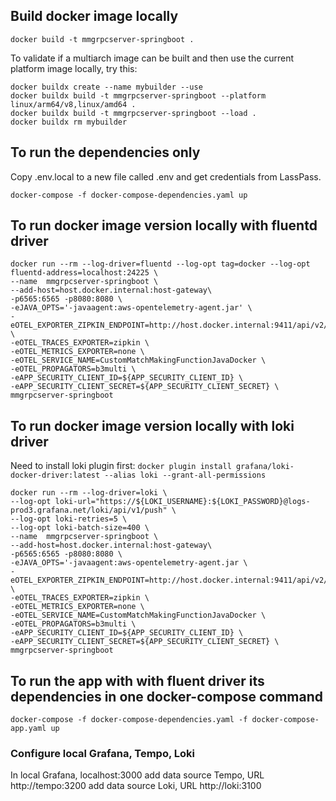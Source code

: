 ## Build docker image locally
```
docker build -t mmgrpcserver-springboot .
```
To validate if a multiarch image can be built and then use the current platform image locally, try this:
```
docker buildx create --name mybuilder --use
docker buildx build -t mmgrpcserver-springboot --platform linux/arm64/v8,linux/amd64 .
docker buildx build -t mmgrpcserver-springboot --load .
docker buildx rm mybuilder
```


## To run the dependencies only
Copy .env.local to a new file called .env and get credentials from LassPass.
```
docker-compose -f docker-compose-dependencies.yaml up
```

## To run docker image version locally with fluentd driver
```
docker run --rm --log-driver=fluentd --log-opt tag=docker --log-opt fluentd-address=localhost:24225 \
--name  mmgrpcserver-springboot \
--add-host=host.docker.internal:host-gateway\
-p6565:6565 -p8080:8080 \
-eJAVA_OPTS='-javaagent:aws-opentelemetry-agent.jar' \
-eOTEL_EXPORTER_ZIPKIN_ENDPOINT=http://host.docker.internal:9411/api/v2/spans \
-eOTEL_TRACES_EXPORTER=zipkin \
-eOTEL_METRICS_EXPORTER=none \
-eOTEL_SERVICE_NAME=CustomMatchMakingFunctionJavaDocker \
-eOTEL_PROPAGATORS=b3multi \
-eAPP_SECURITY_CLIENT_ID=${APP_SECURITY_CLIENT_ID} \
-eAPP_SECURITY_CLIENT_SECRET=${APP_SECURITY_CLIENT_SECRET} \
mmgrpcserver-springboot

```

## To run docker image version locally with loki driver

Need to install loki plugin first: ```docker plugin install grafana/loki-docker-driver:latest --alias loki --grant-all-permissions```
```
docker run --rm --log-driver=loki \
--log-opt loki-url="https://${LOKI_USERNAME}:${LOKI_PASSWORD}@logs-prod3.grafana.net/loki/api/v1/push" \
--log-opt loki-retries=5 \
--log-opt loki-batch-size=400 \
--name  mmgrpcserver-springboot \
--add-host=host.docker.internal:host-gateway\
-p6565:6565 -p8080:8080 \
-eJAVA_OPTS='-javaagent:aws-opentelemetry-agent.jar \
-eOTEL_EXPORTER_ZIPKIN_ENDPOINT=http://host.docker.internal:9411/api/v2/spans \
-eOTEL_TRACES_EXPORTER=zipkin \
-eOTEL_METRICS_EXPORTER=none \
-eOTEL_SERVICE_NAME=CustomMatchMakingFunctionJavaDocker \
-eOTEL_PROPAGATORS=b3multi \
-eAPP_SECURITY_CLIENT_ID=${APP_SECURITY_CLIENT_ID} \
-eAPP_SECURITY_CLIENT_SECRET=${APP_SECURITY_CLIENT_SECRET} \
mmgrpcserver-springboot

```


## To run the app with with fluent driver its dependencies in one docker-compose command
```
docker-compose -f docker-compose-dependencies.yaml -f docker-compose-app.yaml up
```

### Configure local Grafana, Tempo, Loki
In local Grafana, localhost:3000
add data source Tempo, URL http://tempo:3200
add data source Loki, URL http://loki:3100
